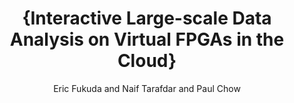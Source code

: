 ---
ENTRYTYPE: misc
ID: fukuda:saviagm2015
author: Eric Fukuda and Naif Tarafdar and Paul Chow
howpublished: 2015 SAVI AGM poster presentation
month: jul
title: '{Interactive Large-scale Data Analysis on Virtual FPGAs

  in the Cloud}'
year: '2015'
---